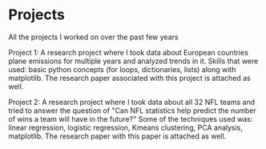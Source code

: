 # Projects
All the projects I worked on over the past few years

Project 1: A research project where I took data about European countries plane emissions for multiple years and analyzed trends in it. Skills that were used: basic python concepts (for loops, dictionaries, lists) along with matplotlib. The research paper associated with this project is attached as well. 

Project 2: A research project where I took data about all 32 NFL teams and tried to answer the question of "Can NFL statistics help predict the number of wins a team will have in the future?" Some of the techniques used was: linear regression, logistic regression, Kmeans clustering, PCA analysis, matplotlib. The research paper with this paper is attached as well. 


